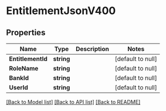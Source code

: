 # EntitlementJsonV400

## Properties
Name | Type | Description | Notes
------------ | ------------- | ------------- | -------------
**EntitlementId** | **string** |  | [default to null]
**RoleName** | **string** |  | [default to null]
**BankId** | **string** |  | [default to null]
**UserId** | **string** |  | [default to null]

[[Back to Model list]](../README.md#documentation-for-models) [[Back to API list]](../README.md#documentation-for-api-endpoints) [[Back to README]](../README.md)


